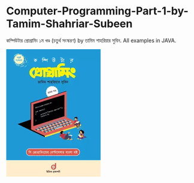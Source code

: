 # Computer-Programming-Part-1-by-Tamim-Shahriar-Subeen
<a style="text-decoration: none;" href="http://cpbook.subeen.com/" target="_blank">কম্পিউটার প্রোগ্রামিং ১ম খণ্ড (চতুর্থ সংস্করণ)</a> by <a style="text-decoration: none;" href="https://rokomari.com/book/author/4207/%E0%A6%A4%E0%A6%BE%E0%A6%AE%E0%A6%BF%E0%A6%AE-%E0%A6%B6%E0%A6%BE%E0%A6%B9%E0%A6%B0%E0%A6%BF%E0%A7%9F%E0%A6%BE%E0%A6%B0-%E0%A6%B8%E0%A7%81%E0%A6%AC%E0%A6%BF%E0%A6%A8" target="_blank">তামিম শাহরিয়ার সুবিন</a>. All examples in JAVA.
<p><img src="https://raw.githubusercontent.com/theanasuddin/Computer-Programming-Part-1-by-Tamim-Shahriar-Subeen/main/cover.png" alt="book cover"></p>
